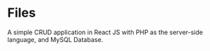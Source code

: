 # Files
A simple CRUD application in React JS with PHP as the server-side language, and MySQL Database.
